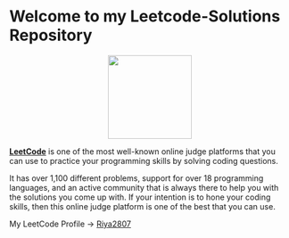 # Welcome to my Leetcode-Solutions Repository
<p align="center">
  <img height=150 src="https://assets.leetcode.com/static_assets/public/webpack_bundles/images/logo-dark.e99485d9b.svg">

</p>
 

[__LeetCode__](https://leetcode.com/) is one of the most well-known online judge platforms that you can use to practice your programming skills by solving coding questions.

It has over 1,100 different problems, support for over 18 programming languages, and an active community that is always there to help you with the solutions you come up with. If your intention is to hone your coding skills, then this online judge platform is one of the best that you can use.

My LeetCode Profile -> [Riya2807](https://leetcode.com/Riya2807/)
